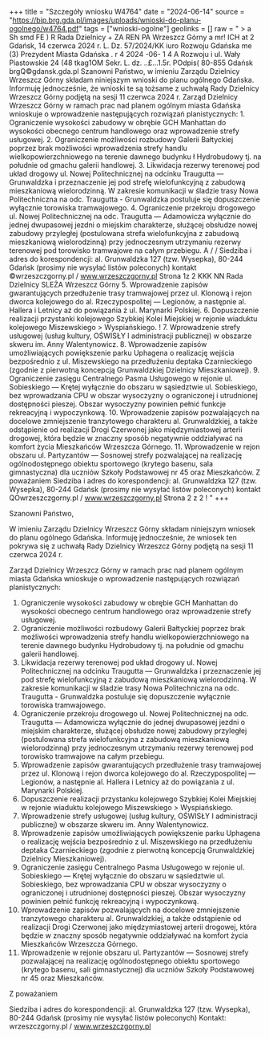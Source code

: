 +++
title = "Szczegóły wniosku W4764"
date = "2024-06-14"
source = "https://bip.brg.gda.pl/images/uploads/wnioski-do-planu-ogolnego/w4764.pdf"
tags = ["wnioski-ogolne"]
geolinks = []
raw = "  > a Sh smd  FE ) R Rada Dzielnicy  + ZA  REN PA Wrzeszcz Górny  a mr! ICH at 2  Gdańsk, 14 czerwca 2024 r. L. Dz. 57/2024/KK  iuro Rozwoju Gdańska  me (3) Prezydent Miasta Gdańska   . r 4   2024 -06- 1 4 A Rozwoju i  ul. Wały Piastowskie 24 (48 tkag1OM   Sekr. L. dz. ..£...1.5r. POdpis( 80-855 Gdańsk  brgQ©gdansk.gda.pl     Szanowni Państwo,    w imieniu Zarządu Dzielnicy Wrzeszcz Górny składam niniejszym wnioski do planu ogólnego  Gdańska. Informuję jednocześnie, że wnioski te są tożsame z uchwałą Rady Dzielnicy Wrzeszcz Górny podjętą na sesji 11 czerwca 2024 r.   Zarząd Dzielnicy Wrzeszcz Górny w ramach prac nad planem ogólnym miasta Gdańska   wnioskuje o wprowadzenie następujących rozwiązań planistycznych:  1. Ograniczenie wysokości zabudowy w obrębie GCH Manhattan do wysokości obecnego   centrum handlowego oraz wprowadzenie strefy usługowej.   2. Ograniczenie możliwości rozbudowy Galerii Bałtyckiej poprzez brak możliwości   wprowadzenia strefy handlu wielkopowierzchniowego na terenie dawnego budynku  ł Hydrobudowy tj. na południe od gmachu galerii handlowej.   3. Likwidacja rezerwy terenowej pod układ drogowy ul. Nowej Politechnicznej na odcinku   Traugutta — Grunwaldzka i przeznaczenie jej pod strefę wielofunkcyjną z zabudową  mieszkaniową wielorodzinną. W zakresie komunikacji w śladzie trasy Nowa  Politechniczna na odc. Traugutta - Grunwaldzka postuluje się dopuszczenie wyłącznie   torowiska tramwajowego.  4. Ograniczenie przekroju drogowego ul. Nowej Politechnicznej na odc. Traugutta —  Adamowicza wyłącznie do jednej dwupasowej jezdni o miejskim charakterze, służącej  obsłudze nowej zabudowy przyległej (postulowana strefa wielofunkcyjna z zabudową  mieszkaniową wielorodzinną) przy jednoczesnym utrzymaniu rezerwy terenowej  pod torowisko tramwajowe na całym przebiegu. A /  /  Siedziba i adres do korespondencji: al. Grunwaldzka 127 (tzw. Wysepka), 80-244 Gdańsk  (prosimy nie wysyłać listów poleconych) kontakt ©wrzeszczgorny.pl / www.wrzeszczgorny.pl Strona 1z 2  KKK NN Rada Dzielnicy SLEŻA Wrzeszcz Górny 5. Wprowadzenie zapisów gwarantujących przedłużenie trasy tramwajowej  przez ul. Klonową i rejon dworca kolejowego do al. Rzeczypospolitej — Legionów, a następnie al. Hallera i Letnicy aż do powiązańia ż ul. Marynarki Polskiej. 6. Dopuszczenie realizacji przystanki kolejowego Szybkiej Kolei Miejskiej w rejonie  wiaduktu kolejowego Miszewskiego > Wyspiańskiego. !  7. Wprowadzenie strefy usługowej (usług kultury, OŚWISŁY I administracji publicznej) w obszarze skweru im. Anny Walentynowicz.  8. Wprowadzenie zapisów umożliwiających powiększenie parku Uphagena o realizację wejścia bezpośrednio z ul. Miszewskiego na przedłużeniu deptaka Czarnieckiego  (zgodnie z pierwotną koncepcją Grunwaldzkiej Dzielnicy Mieszkaniowej). 9. Ograniczenie zasięgu Centralnego Pasma Usługowego w rejonie ul. Sobieskiego —  Krętej wyłącznie do obszaru w sąsiedztwie ul. Sobieskiego, bez wprowadzania CPU  w obszar wysoczyzny o ograniczonej i utrudnionej dostępności pieszej. Obszar  wysoczyzny powinien pełnić funkcje rekreacyjną i wypoczynkową.  10. Wprowadzenie zapisów pozwalających na docelowe zmniejszenie tranzytowego charakteru al. Grunwaldzkiej, a także odstąpienie od realizacji Drogi Czerwonej  jako międzymiastowej arterii drogowej, która będzie w znaczny sposób negatywnie   oddziaływać na komfort życia Mieszkańców Wrzeszcza Górnego.  11. Wprowadzenie w rejon obszaru ul. Partyzantów — Sosnowej strefy pozwalającej  na realizację ogólnodostępnego obiektu sportowego (krytego basenu, sala  gimnastyczna) dla uczniów Szkoły Podstawowej nr 45 oraz Mieszkańców. Z poważaniem Siedziba i adres do korespondencji: al. Grunwaldzka 127 (tzw. Wysepka), 80-244 Gdańsk (prosimy nie wysyłać listów poleconych) kontakt QOwrzeszczgorny.pl / www.wrzeszczgorny.pl  Strona 2 z 2 !  "
+++

Szanowni Państwo,

W imieniu Zarządu Dzielnicy Wrzeszcz Górny składam niniejszym wniosek do planu ogólnego Gdańska. Informuję jednocześnie, że wniosek ten pokrywa się z uchwałą Rady Dzielnicy Wrzeszcz Górny podjętą na sesji 11 czerwca 2024 r.

Zarząd Dzielnicy Wrzeszcz Górny w ramach prac nad planem ogólnym miasta Gdańska wnioskuje o wprowadzenie następujących rozwiązań planistycznych:

1. Ograniczenie wysokości zabudowy w obrębie GCH Manhattan do wysokości obecnego centrum handlowego oraz wprowadzenie strefy usługowej.
2. Ograniczenie możliwości rozbudowy Galerii Bałtyckiej poprzez brak możliwości wprowadzenia strefy handlu wielkopowierzchniowego na terenie dawnego budynku Hydrobudowy tj. na południe od gmachu galerii handlowej.
3. Likwidacja rezerwy terenowej pod układ drogowy ul. Nowej Politechnicznej na odcinku Traugutta — Grunwaldzka i przeznaczenie jej pod strefę wielofunkcyjną z zabudową mieszkaniową wielorodzinną. W zakresie komunikacji w śladzie trasy Nowa Politechniczna na odc. Traugutta - Grunwaldzka postuluje się dopuszczenie wyłącznie torowiska tramwajowego.
4. Ograniczenie przekroju drogowego ul. Nowej Politechnicznej na odc. Traugutta — Adamowicza wyłącznie do jednej dwupasowej jezdni o miejskim charakterze, służącej obsłudze nowej zabudowy przyległej (postulowana strefa wielofunkcyjna z zabudową mieszkaniową wielorodzinną) przy jednoczesnym utrzymaniu rezerwy terenowej pod torowisko tramwajowe na całym przebiegu.
5. Wprowadzenie zapisów gwarantujących przedłużenie trasy tramwajowej przez ul. Klonową i rejon dworca kolejowego do al. Rzeczypospolitej — Legionów, a następnie al. Hallera i Letnicy aż do powiązania z ul. Marynarki Polskiej.
6. Dopuszczenie realizacji przystanku kolejowego Szybkiej Kolei Miejskiej w rejonie wiaduktu kolejowego Miszewskiego > Wyspiańskiego.
7. Wprowadzenie strefy usługowej (usług kultury, OŚWISŁY I administracji publicznej) w obszarze skweru im. Anny Walentynowicz.
8. Wprowadzenie zapisów umożliwiających powiększenie parku Uphagena o realizację wejścia bezpośrednio z ul. Miszewskiego na przedłużeniu deptaka Czarnieckiego (zgodnie z pierwotną koncepcją Grunwaldzkiej Dzielnicy Mieszkaniowej).
9. Ograniczenie zasięgu Centralnego Pasma Usługowego w rejonie ul. Sobieskiego — Krętej wyłącznie do obszaru w sąsiedztwie ul. Sobieskiego, bez wprowadzania CPU w obszar wysoczyzny o ograniczonej i utrudnionej dostępności pieszej. Obszar wysoczyzny powinien pełnić funkcję rekreacyjną i wypoczynkową.
10. Wprowadzenie zapisów pozwalających na docelowe zmniejszenie tranzytowego charakteru al. Grunwaldzkiej, a także odstąpienie od realizacji Drogi Czerwonej jako międzymiastowej arterii drogowej, która będzie w znaczny sposób negatywnie oddziaływać na komfort życia Mieszkańców Wrzeszcza Górnego.
11. Wprowadzenie w rejonie obszaru ul. Partyzantów — Sosnowej strefy pozwalającej na realizację ogólnodostępnego obiektu sportowego (krytego basenu, sali gimnastycznej) dla uczniów Szkoły Podstawowej nr 45 oraz Mieszkańców.

Z poważaniem

Siedziba i adres do korespondencji: al. Grunwaldzka 127 (tzw. Wysepka), 80-244 Gdańsk (prosimy nie wysyłać listów poleconych)
Kontakt: wrzeszczgorny.pl / www.wrzeszczgorny.pl


